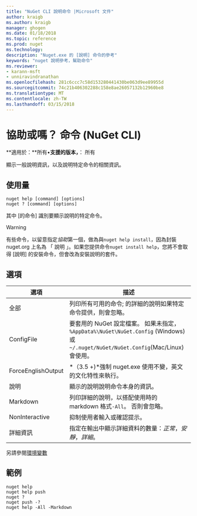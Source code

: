 ```yaml
---
title: "NuGet CLI 說明命令 |Microsoft 文件"
author: kraigb
ms.author: kraigb
manager: ghogen
ms.date: 01/18/2018
ms.topic: reference
ms.prod: nuget
ms.technology: 
description: "Nuget.exe 的 [說明] 命令的參考"
keywords: "nuget 說明參考，幫助命令"
ms.reviewer:
- karann-msft
- unniravindranathan
ms.openlocfilehash: 281c6ccc7c58d153280441430be063d9ee89955d
ms.sourcegitcommit: 74c21b406302288c158e8ae26057132b12960be8
ms.translationtype: MT
ms.contentlocale: zh-TW
ms.lasthandoff: 03/15/2018
---
```

# <a name="help-or--command-nuget-cli"></a>協助或嗎？ 命令 (NuGet CLI)

**適用於：**所有&bullet;**支援的版本，**： 所有

顯示一般說明資訊，以及說明特定命令的相關資訊。

## <a name="usage"></a>使用量

```cli
nuget help [command] [options]
nuget ? [command] [options]
```

其中 [的命令] 識別要顯示說明的特定命令。

> [!Warning]
> 有些命令，以留意指定*協助*第一個，做為與`nuget help install`，因為封裝 nuget.org 上名為 「 說明 」。如果您提供命令`nuget install help`，您將不會取得 [說明] 的安裝命令，但會改為安裝說明的套件。

## <a name="options"></a>選項

| 選項 | 描述 |
| --- | --- |
| 全部 | 列印所有可用的命令; 的詳細的說明如果特定命令提供，則會忽略。 |
| ConfigFile | 要套用的 NuGet 設定檔案。 如果未指定， `%AppData%\NuGet\NuGet.Config` (Windows) 或`~/.nuget/NuGet/NuGet.Config`(Mac/Linux) 會使用。|
| ForceEnglishOutput | *（3.5 +)*強制 nuget.exe 使用不變，英文的文化特性來執行。 |
| 說明 | 顯示的說明說明命令本身的資訊。 |
| Markdown | 列印詳細的說明，以搭配使用時的 markdown 格式`-All`。 否則會忽略。 |
| NonInteractive | 抑制使用者輸入或確認提示。 |
| 詳細資訊 | 指定在輸出中顯示詳細資料的數量：*正常*，*安靜*，*詳細*。 |

另請參閱[環境變數](cli-ref-environment-variables.md)

## <a name="examples"></a>範例

```cli
nuget help
nuget help push
nuget ?
nuget push -?
nuget help -All -Markdown
```
